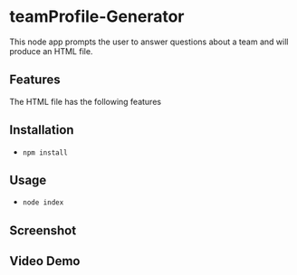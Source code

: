 # teamProfile-Generator

This node app prompts the user to answer questions about a team and will produce an HTML file.

## Features

The HTML file has the following features

## Installation

- `npm install`

## Usage

- `node index`

## Screenshot



## Video Demo


